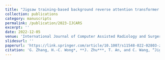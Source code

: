 ```yaml
---
title: "Jigsaw training-based background reverse attention transformer network for guidewire segmentation"
collection: publications
category: manuscripts
permalink: /publication/2023-IJCARS
excerpt: ''
date: 2022-12-05
venue: 'International Journal of Computer Assisted Radiology and Surgery'
slidesurl: ''
paperurl: 'https://link.springer.com/article/10.1007/s11548-022-02803-z'
citation: 'G. Zhang, H.-C. Wong*, **J. Zhu***, T. An, and C. Wang, “Jigsaw training-based background reverse attention transformer network for guidewire segmentation,” International Journal of Computer Assisted Radiology and Surgery, vol. 18, no. 4, pp. 653–661, 2023.'
---
```

